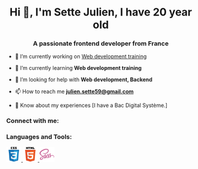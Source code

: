 <h1 align="center">Hi 👋, I'm Sette Julien, I have 20 year old</h1>
<h3 align="center">A passionate frontend developer from France</h3>

- 🔭 I’m currently working on [Web development training](AFCI,Dunkerque)

- 🌱 I’m currently learning **Web development training**

- 🤝 I’m looking for help with **Web development, Backend**

- 📫 How to reach me **julien.sette59@gmail.com**

- 📄 Know about my experiences [I have a Bac Digital Système.]

<h3 align="left">Connect with me:</h3>
<p align="left">
</p>

<h3 align="left">Languages and Tools:</h3>
<p align="left"> <a href="https://www.w3schools.com/css/" target="_blank" rel="noreferrer"> <img src="https://raw.githubusercontent.com/devicons/devicon/master/icons/css3/css3-original-wordmark.svg" alt="css3" width="40" height="40"/> </a> <a href="https://www.w3.org/html/" target="_blank" rel="noreferrer"> <img src="https://raw.githubusercontent.com/devicons/devicon/master/icons/html5/html5-original-wordmark.svg" alt="html5" width="40" height="40"/> </a>
<img src="https://raw.githubusercontent.com/devicons/devicon/master/icons/sass/sass-original.svg" alt="sass" width="40" height="40"/> </a> </p>

